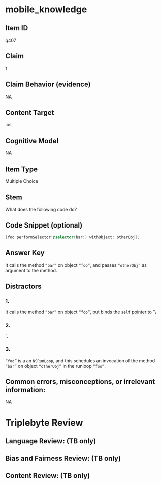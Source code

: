 # mobile_knowledge

## Item ID
q407

## Claim
1

## Claim Behavior (evidence)
NA

## Content Target
ios

## Cognitive Model
NA

## Item Type
Multiple Choice

## Stem
What does the following code do?

## Code Snippet (optional)
```objectivec
[foo performSelector:@selector(bar:) withObject: otherObj];
```

## Answer Key
It calls the method `“bar”` on object `“foo”`, and passes `“otherObj”` as argument to the method.

## Distractors

### 1.
It calls the method `“bar”` on object `“foo”`, but binds the `self` pointer to `\

### 2.
`.

### 3.
`“foo”` is a an `NSRunLoop`, and this schedules an invocation of the method `“bar”` on object `“otherObj”` in the runloop `“foo”`.

## Common errors, misconceptions, or irrelevant information:
NA

# Triplebyte Review


## Language Review: (TB only)


## Bias and Fairness Review: (TB only)


## Content Review: (TB only)

